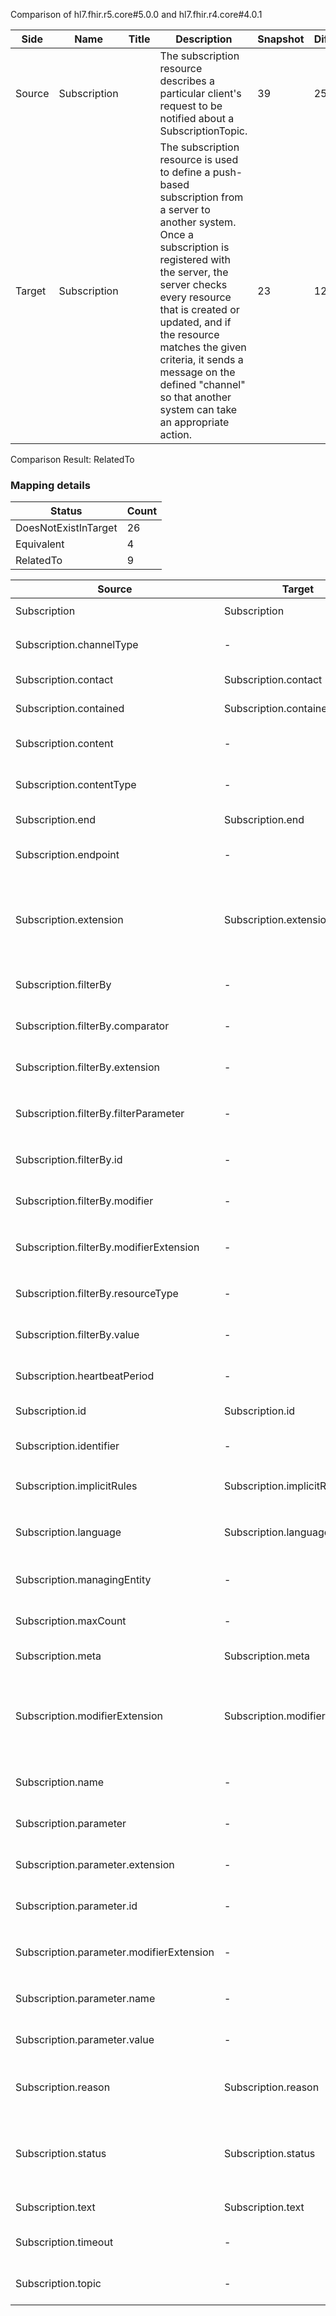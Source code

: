 Comparison of hl7.fhir.r5.core#5.0.0 and hl7.fhir.r4.core#4.0.1

| Side | Name | Title | Description | Snapshot | Differential |
| --- | --- | --- | --- | --- | --- |
| Source | Subscription |  | The subscription resource describes a particular client's request to be notified about a SubscriptionTopic. | 39 | 25 |
| Target | Subscription |  | The subscription resource is used to define a push-based subscription from a server to another system. Once a subscription is registered with the server, the server checks every resource that is created or updated, and if the resource matches the given criteria, it sends a message on the defined "channel" so that another system can take an appropriate action. | 23 | 12 |


Comparison Result: RelatedTo


### Mapping details

| Status | Count |
| ------ | ----- |
DoesNotExistInTarget | 26 |
Equivalent | 4 |
RelatedTo | 9 |


| Source | Target | Status | Message |
| ------ | ------ | ------ | ------- |
| Subscription | Subscription | Equivalent | R5 `Subscription` maps as Equivalent to R4 `Subscription` |
| Subscription.channelType | - | DoesNotExistInTarget | R5 `Subscription.channelType` does not appear in the target and has no mapping for `Subscription`. |
| Subscription.contact | Subscription.contact | Equivalent | R5 `Subscription.contact` maps as Equivalent to R4 `Subscription.contact` |
| Subscription.contained | Subscription.contained | Equivalent | R5 `Subscription.contained` maps as Equivalent to R4 `Subscription.contained` |
| Subscription.content | - | DoesNotExistInTarget | R5 `Subscription.content` does not appear in the target and has no mapping for `Subscription`. |
| Subscription.contentType | - | DoesNotExistInTarget | R5 `Subscription.contentType` does not appear in the target and has no mapping for `Subscription`. |
| Subscription.end | Subscription.end | Equivalent | R5 `Subscription.end` maps as Equivalent to R4 `Subscription.end` |
| Subscription.endpoint | - | DoesNotExistInTarget | R5 `Subscription.endpoint` does not appear in the target and has no mapping for `Subscription`. |
| Subscription.extension | Subscription.extension | SourceIsBroaderThanTarget | R5 `Subscription.extension` maps as SourceIsBroaderThanTarget to R4 `Subscription.extension` - extension has change due to type change: R5 `extension` `Extension` maps as SourceIsBroaderThanTarget for R4 `extension` |
| Subscription.filterBy | - | DoesNotExistInTarget | R5 `Subscription.filterBy` does not appear in the target and has no mapping for `Subscription`. |
| Subscription.filterBy.comparator | - | DoesNotExistInTarget | R5 `Subscription.filterBy.comparator` does not appear in the target and has no mapping for `Subscription`. |
| Subscription.filterBy.extension | - | DoesNotExistInTarget | R5 `Subscription.filterBy.extension` does not appear in the target and has no mapping for `Subscription`. |
| Subscription.filterBy.filterParameter | - | DoesNotExistInTarget | R5 `Subscription.filterBy.filterParameter` does not appear in the target and has no mapping for `Subscription`. |
| Subscription.filterBy.id | - | DoesNotExistInTarget | R5 `Subscription.filterBy.id` does not appear in the target and has no mapping for `Subscription`. |
| Subscription.filterBy.modifier | - | DoesNotExistInTarget | R5 `Subscription.filterBy.modifier` does not appear in the target and has no mapping for `Subscription`. |
| Subscription.filterBy.modifierExtension | - | DoesNotExistInTarget | R5 `Subscription.filterBy.modifierExtension` does not appear in the target and has no mapping for `Subscription`. |
| Subscription.filterBy.resourceType | - | DoesNotExistInTarget | R5 `Subscription.filterBy.resourceType` does not appear in the target and has no mapping for `Subscription`. |
| Subscription.filterBy.value | - | DoesNotExistInTarget | R5 `Subscription.filterBy.value` does not appear in the target and has no mapping for `Subscription`. |
| Subscription.heartbeatPeriod | - | DoesNotExistInTarget | R5 `Subscription.heartbeatPeriod` does not appear in the target and has no mapping for `Subscription`. |
| Subscription.id | Subscription.id | Equivalent | R5 `Subscription.id` maps as Equivalent to R4 `Subscription.id` |
| Subscription.identifier | - | DoesNotExistInTarget | R5 `Subscription.identifier` does not appear in the target and has no mapping for `Subscription`. |
| Subscription.implicitRules | Subscription.implicitRules | Equivalent | R5 `Subscription.implicitRules` maps as Equivalent to R4 `Subscription.implicitRules` |
| Subscription.language | Subscription.language | RelatedTo | R5 `Subscription.language` maps as RelatedTo to R4 `Subscription.language` - language changed the binding strength from Required to Preferred |
| Subscription.managingEntity | - | DoesNotExistInTarget | R5 `Subscription.managingEntity` does not appear in the target and has no mapping for `Subscription`. |
| Subscription.maxCount | - | DoesNotExistInTarget | R5 `Subscription.maxCount` does not appear in the target and has no mapping for `Subscription`. |
| Subscription.meta | Subscription.meta | Equivalent | R5 `Subscription.meta` maps as Equivalent to R4 `Subscription.meta` |
| Subscription.modifierExtension | Subscription.modifierExtension | SourceIsBroaderThanTarget | R5 `Subscription.modifierExtension` maps as SourceIsBroaderThanTarget to R4 `Subscription.modifierExtension` - modifierExtension has change due to type change: R5 `modifierExtension` `Extension` maps as SourceIsBroaderThanTarget for R4 `modifierExtension` |
| Subscription.name | - | DoesNotExistInTarget | R5 `Subscription.name` does not appear in the target and has no mapping for `Subscription`. |
| Subscription.parameter | - | DoesNotExistInTarget | R5 `Subscription.parameter` does not appear in the target and has no mapping for `Subscription`. |
| Subscription.parameter.extension | - | DoesNotExistInTarget | R5 `Subscription.parameter.extension` does not appear in the target and has no mapping for `Subscription`. |
| Subscription.parameter.id | - | DoesNotExistInTarget | R5 `Subscription.parameter.id` does not appear in the target and has no mapping for `Subscription`. |
| Subscription.parameter.modifierExtension | - | DoesNotExistInTarget | R5 `Subscription.parameter.modifierExtension` does not appear in the target and has no mapping for `Subscription`. |
| Subscription.parameter.name | - | DoesNotExistInTarget | R5 `Subscription.parameter.name` does not appear in the target and has no mapping for `Subscription`. |
| Subscription.parameter.value | - | DoesNotExistInTarget | R5 `Subscription.parameter.value` does not appear in the target and has no mapping for `Subscription`. |
| Subscription.reason | Subscription.reason | RelatedTo | R5 `Subscription.reason` maps as RelatedTo to R4 `Subscription.reason` - reason made the element mandatory; reason increased the minimum cardinality from 0 to 1 |
| Subscription.status | Subscription.status | Equivalent | R5 `Subscription.status` maps as Equivalent to R4 `Subscription.status` - status has compatible required binding for code type: http://hl7.org/fhir/ValueSet/subscription-status|5.0.0 and http://hl7.org/fhir/ValueSet/subscription-status|4.0.1 (Equivalent) |
| Subscription.text | Subscription.text | Equivalent | R5 `Subscription.text` maps as Equivalent to R4 `Subscription.text` |
| Subscription.timeout | - | DoesNotExistInTarget | R5 `Subscription.timeout` does not appear in the target and has no mapping for `Subscription`. |
| Subscription.topic | - | DoesNotExistInTarget | R5 `Subscription.topic` does not appear in the target and has no mapping for `Subscription`. |

